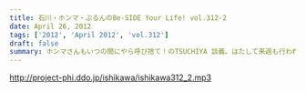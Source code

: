 ```yaml
---
title: 石川・ホンマ・ぶるんのBe-SIDE Your Life! vol.312-2
date: April 26, 2012
tags: ['2012', 'April 2012', 'vol.312']
draft: false
summary: ホンマさんもいつの間にやら呼び捨て！のTSUCHIYA 談義。はたして来週も行われているのでしょうか・・・しかし、石川サン・・・先週は「寝てない」オーラが凄かったです！NAMAE
---
```


http://project-phi.ddo.jp/ishikawa/ishikawa312_2.mp3